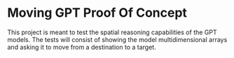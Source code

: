 # Moving GPT Proof Of Concept

This project is meant to test the spatial reasoning capabilities of the GPT models.
The tests will consist of showing the model multidimensional arrays and asking it to move from a destination to a target.
